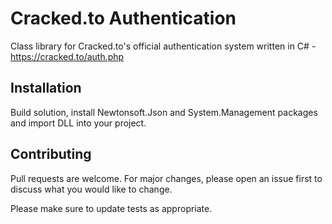 # Cracked.to Authentication

Class library for Cracked.to's official authentication system written in C# - https://cracked.to/auth.php

## Installation

Build solution, install Newtonsoft.Json and System.Management packages and import DLL into your project.

## Contributing
Pull requests are welcome. For major changes, please open an issue first to discuss what you would like to change.

Please make sure to update tests as appropriate.
